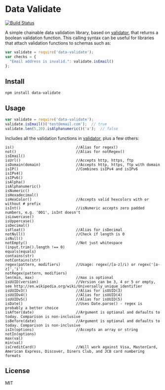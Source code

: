 # Data Validate

[![Build Status](https://travis-ci.org/tristanz/data-validate.png?branch=master)](https://travis-ci.org/tristanz/data-validate)

A simple chainable data validation library, based on [validator](https://github.com/chriso/node-validator),
that returns a boolean validation function.  This calling syntax can be useful
for libraries that attach validation functions to schemas such as:

```javascript
var validate = require('data-validate');
var checks = {
  "Email address is invalid.": validate.isEmail()
};
```

## Install

```
npm install data-validate
```


## Usage

```javascript
var validate = require('data-validate');
validate.isEmail()('test@email.com');  // true
validate.len(5,20).isAlphanumeric()('a');  // false
```

Includes all the validation functions in [validator](https://github.com/chriso/node-validator), 
plus a few others:


```
is()                            //Alias for regex()
not()                           //Alias for notRegex()
isEmail()
isUrl()                         //Accepts http, https, ftp
isDomain(domain)                //Accepts http, https, ftp with domain 
isIP()                          //Combines isIPv4 and isIPv6
isIPv4()
isIPv6()
isAlpha()
isAlphanumeric()
isNumeric()
isHexadecimal()
isHexColor()                    //Accepts valid hexcolors with or without # prefix
isInt()                         //isNumeric accepts zero padded numbers, e.g. '001', isInt doesn't
isLowercase()
isUppercase()
isDecimal()
isFloat()                       //Alias for isDecimal
notNull()                       //Check if length is 0
isNull()
notEmpty()                      //Not just whitespace (input.trim().length !== 0)
equals(equals)
contains(str)
notContains(str)
regex(pattern, modifiers)       //Usage: regex(/[a-z]/i) or regex('[a-z]','i')
notRegex(pattern, modifiers)
len(min, max)                   //max is optional
isUUID(version)                 //Version can be 3, 4 or 5 or empty, see http://en.wikipedia.org/wiki/Universally_unique_identifier
isUUIDv3()                      //Alias for isUUID(3)
isUUIDv4()                      //Alias for isUUID(4)
isUUIDv5()                      //Alias for isUUID(5)
isDate()                        //Uses Date.parse() - regex is probably a better choice
isAfter(date)                   //Argument is optional and defaults to today. Comparison is non-inclusive
isBefore(date)                  //Argument is optional and defaults to today. Comparison is non-inclusive
isIn(options)                   //Accepts an array or string
notIn(options)
max(val)
min(val)
isCreditCard()                  //Will work against Visa, MasterCard, American Express, Discover, Diners Club, and JCB card numbering formats
```

## License

MIT
